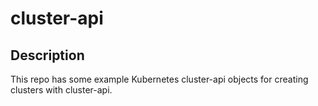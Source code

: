 # cluster-api

## Description

This repo has some example Kubernetes cluster-api objects for creating clusters with cluster-api.

